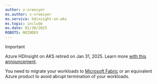 ```yaml
---
author: v-sreeiyer
ms.author: v-sreeiyer
ms.service: hdinsight-on-aks
ms.topic: include
ms.date: 01/30/2025
ROBOTS: NOINDEX
---
```


> [!IMPORTANT]
> Azure HDInsight on AKS retired on Jan 31, 2025. Learn more [with this announcement](https://azure.microsoft.com/updates?id=Azure-HDInsight-on-AKS-Retirement).
>
>  You need to migrate your workloads to [Microsoft Fabric](/fabric/fundamentals/microsoft-fabric-overview) or an equivalent Azure product to avoid abrupt termination of your workloads.
